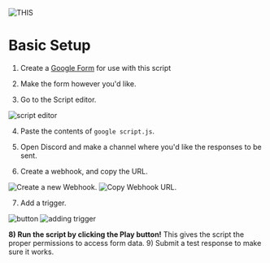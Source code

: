 ![THIS](https://pillow.s-ul.eu/6ev89Z6J)

# Basic Setup

1) Create a [Google Form](https://docs.google.com/forms/u/0/) for use with this script
2) Make the form however you'd like.

3) Go to the Script editor.

![script editor](https://pillow.s-ul.eu/iLfUuy9l.png)

4) Paste the contents of `google script.js`.

5) Open Discord and make a channel where you'd like the responses to be sent.
6) Create a webhook, and copy the URL.

![Create a new Webhook.](https://pillow.s-ul.eu/9G6CaZ7P)
![Copy Webhook URL.](https://pillow.s-ul.eu/fcfrn7vt)

7) Add a trigger.

![button](https://candor.vip/untnd/5c5c4089c5d4c.png/raw)
![adding trigger](https://candor.vip/untnd/5c5c40402e41b.png/raw)

**8) Run the script by clicking the Play button!**  This gives the script the proper permissions to access form data.
9) Submit a test response to make sure it works.

